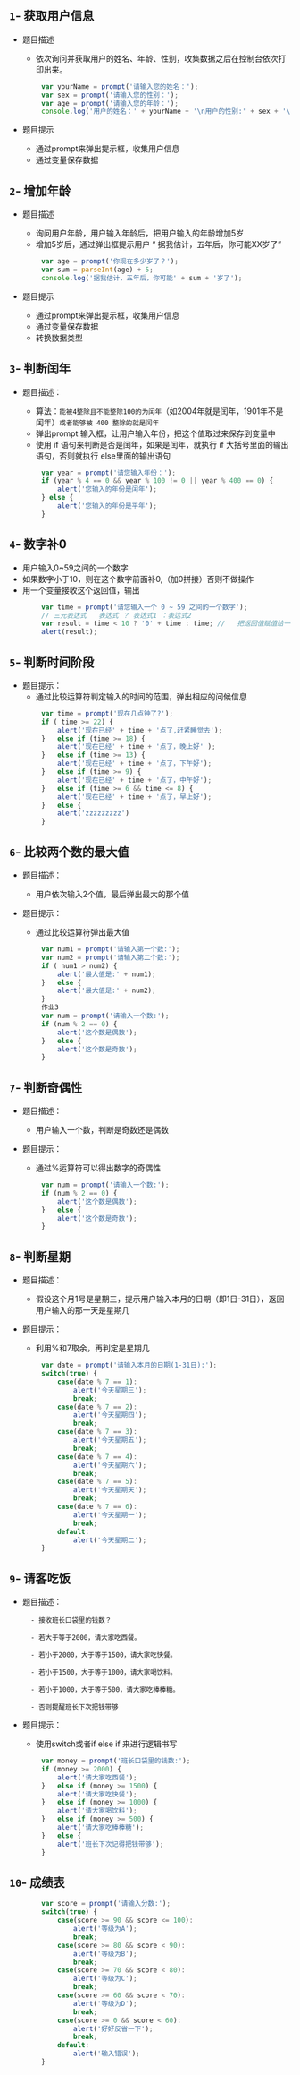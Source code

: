 ## `1`- 获取用户信息

- 题目描述

   - 依次询问并获取用户的姓名、年龄、性别，收集数据之后在控制台依次打印出来。


```js
        var yourName = prompt('请输入您的姓名：');
        var sex = prompt('请输入您的性别：');
        var age = prompt('请输入您的年龄：');
        console.log('用户的姓名：' + yourName + '\n用户的性别:' + sex + '\n用户的年龄:' + age);
```
- 题目提示

   - 通过prompt来弹出提示框，收集用户信息
   - 通过变量保存数据


## `2`- 增加年龄

- 题目描述

  - 询问用户年龄，用户输入年龄后，把用户输入的年龄增加5岁
  - 增加5岁后，通过弹出框提示用户 “ 据我估计，五年后，你可能XX岁了”

```js
        var age = prompt('你现在多少岁了？');
        var sum = parseInt(age) + 5;
        console.log('据我估计，五年后，你可能' + sum + '岁了');
```

- 题目提示

  - 通过prompt来弹出提示框，收集用户信息
  - 通过变量保存数据
  - 转换数据类型

## `3`- 判断闰年

- 题目描述：

  - 算法：`能被4整除且不能整除100的为闰年`（如2004年就是闰年，1901年不是闰年）`或者能够被 400 整除的就是闰年`
  - 弹出prompt 输入框，让用户输入年份，把这个值取过来保存到变量中
  - 使用 if 语句来判断是否是闰年，如果是闰年，就执行 if 大括号里面的输出语句，否则就执行 else里面的输出语句 

```js
        var year = prompt('请您输入年份：');
        if (year % 4 == 0 && year % 100 != 0 || year % 400 == 0) {
            alert('您输入的年份是闰年');
        } else {
            alert('您输入的年份是平年');
        }
```

## `4`- 数字补0
- 用户输入0~59之间的一个数字
- 如果数字小于10，则在这个数字前面补0,（加0拼接）否则不做操作
- 用一个变量接收这个返回值，输出

```js
        var time = prompt('请您输入一个 0 ~ 59 之间的一个数字');
        // 三元表达式   表达式 ？ 表达式1 ：表达式2 
        var result = time < 10 ? '0' + time : time; //   把返回值赋值给一个变量
        alert(result);
```
## `5`- 判断时间阶段

- 题目提示：
  - 通过比较运算符判定输入的时间的范围，弹出相应的问候信息


```js
        var time = prompt('现在几点钟了?');
        if ( time >= 22) {
            alert('现在已经' + time + '点了,赶紧睡觉去');
        }   else if (time >= 18) {
            alert('现在已经' + time + '点了，晚上好' );
        }   else if (time >= 13) {
            alert('现在已经' + time + '点了，下午好');
        }   else if (time >= 9) {
            alert('现在已经' + time + '点了，中午好');
        }   else if (time >= 6 && time <= 8) {
            alert('现在已经' + time + '点了，早上好');
        }   else {
            alert('zzzzzzzzz')
        }
```

## `6`- 比较两个数的最大值

- 题目描述：
  - 用户依次输入2个值，最后弹出最大的那个值

- 题目提示：
  - 通过比较运算符弹出最大值

```js
        var num1 = prompt('请输入第一个数:');
        var num2 = prompt('请输入第二个数:');
        if ( num1 > num2) {
            alert('最大值是:' + num1);
        }   else {
            alert('最大值是:' + num2);
        }
        作业3
        var num = prompt('请输入一个数:');
        if (num % 2 == 0) {
            alert('这个数是偶数');
        }   else {
            alert('这个数是奇数');
        }
```

## `7`- 判断奇偶性

- 题目描述：
  - 用户输入一个数，判断是奇数还是偶数

- 题目提示：
  - 通过%运算符可以得出数字的奇偶性

```js
        var num = prompt('请输入一个数:');
        if (num % 2 == 0) {
            alert('这个数是偶数');
        }   else {
            alert('这个数是奇数');
        }
```

## `8`- 判断星期

- 题目描述：
  - 假设这个月1号是星期三，提示用户输入本月的日期（即1日-31日），返回用户输入的那一天是星期几

- 题目提示：
  - 利用%和7取余，再判定是星期几

```js
        var date = prompt('请输入本月的日期(1-31日):');
        switch(true) {
            case(date % 7 == 1): 
                alert('今天星期三');
                break;
            case(date % 7 == 2):
                alert('今天星期四');
                break;
            case(date % 7 == 3):
                alert('今天星期五');
                break;
            case(date % 7 == 4):
                alert('今天星期六');
                break;
            case(date % 7 == 5):
                alert('今天星期天');
                break;
            case(date % 7 == 6):
                alert('今天星期一');
                break;
            default:
                alert('今天星期二');
        }
```

## `9`- 请客吃饭

- 题目描述：
  
        - 接收班长口袋里的钱数？

        - 若大于等于2000，请大家吃西餐。

        - 若小于2000，大于等于1500，请大家吃快餐。

        - 若小于1500，大于等于1000，请大家喝饮料。

        - 若小于1000，大于等于500，请大家吃棒棒糖。

        - 否则提醒班长下次把钱带够

- 题目提示：
  - 使用switch或者if else if 来进行逻辑书写

```js
        var money = prompt('班长口袋里的钱数:');
        if (money >= 2000) {
            alert('请大家吃西餐');
        }   else if (money >= 1500) {
            alert('请大家吃快餐');
        }   else if (money >= 1000) {
            alert('请大家喝饮料');
        }   else if (money >= 500) {
            alert('请大家吃棒棒糖');
        }   else {
            alert('班长下次记得把钱带够');
        }
```

## `10`- 成绩表

```js
        var score = prompt('请输入分数:');
        switch(true) {
            case(score >= 90 && score <= 100):
                alert('等级为A');
                break;
            case(score >= 80 && score < 90):
                alert('等级为B');
                break;
            case(score >= 70 && score < 80): 
                alert('等级为C');
                break;
            case(score >= 60 && score < 70): 
                alert('等级为D');
                break;
            case(score >= 0 && score < 60): 
                alert('好好反省一下');
                break;
            default:
                alert('输入错误');
        }
``` 


